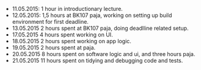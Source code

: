 * 11.05.2015: 1 hour in introductionary lecture.
* 12.05.2015: 1,5 hours at BK107 paja, working on setting up build environment for first deadline.
* 13.05.2015  2 hours spent at BK107 paja, doing deadlline related setup.
* 17.05.2015  4 hours spent working on UI.
* 18.05.2015  2 hours spent working on app logic.
* 19.05.2015  2 hours spent at paja.
* 20.05.2015  8 hours spent on software logic and ui, and three hours paja.
* 21.05.2015  11 hours spent on tidying and debugging code and tests.
